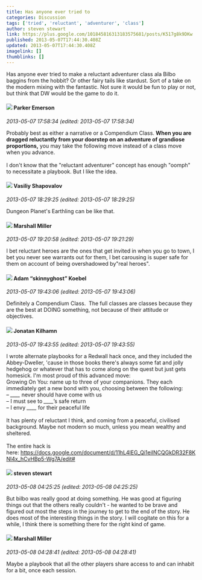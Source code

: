 ```yaml
---
title: Has anyone ever tried to
categories: Discussion
tags: ['tried', 'reluctant', 'adventurer', 'class']
author: steven stewart
link: https://plus.google.com/101845816313183575681/posts/K517g8k9DKw
published: 2013-05-07T17:44:30.408Z
updated: 2013-05-07T17:44:30.408Z
imagelink: []
thumblinks: []
---
```


Has anyone ever tried to make a reluctant adventurer class ala Bilbo baggins from the hobbit? Or other fairy tails like stardust. Sort of a take on the modern mixing with the fantastic. Not sure it would be fun to play or not, but think that DW would be the game to do it. 
<div id='comment z125jxr4yziug50vg23zipnpjxnfz5iu2'>
  <h4><img src='{{site.baseurl}}//images/avatars/117869609164816132752_photo.jpg'> Parker Emerson</h4>
      <p><cite>2013-05-07 17:58:34 (edited: 2013-05-07 17:58:34)</cite></p>
        <p>Probably best as either a narrative or a Compendium Class. <b>When you are dragged reluctantly from your doorstep on an adventure of grandiose proportions,</b> you may take the following move instead of a class move when you advance.<br /><br />I don&#39;t know that the &quot;reluctant adventurer&quot; concept has enough &quot;oomph&quot; to necessitate a playbook. But I like the idea.</p>
</div>
        

<div id='comment z125jxr4yziug50vg23zipnpjxnfz5iu2'>
  <h4><img src='{{site.baseurl}}//images/avatars/105808699738403752805_photo.jpg'> Vasiliy Shapovalov</h4>
      <p><cite>2013-05-07 18:29:25 (edited: 2013-05-07 18:29:25)</cite></p>
        <p>Dungeon Planet&#39;s Earthling can be like that.</p>
</div>
        

<div id='comment z125jxr4yziug50vg23zipnpjxnfz5iu2'>
  <h4><img src='{{site.baseurl}}//images/avatars/113927217394445366066_photo.jpg'> Marshall Miller</h4>
      <p><cite>2013-05-07 19:20:58 (edited: 2013-05-07 19:21:29)</cite></p>
        <p>I bet reluctant heroes are the ones that get invited in when you go to town, I bet you never see warrants out for them, I bet carousing is super safe for them on account of being overshadowed by&quot;real heroes&quot;.</p>
</div>
        

<div id='comment z125jxr4yziug50vg23zipnpjxnfz5iu2'>
  <h4><img src='{{site.baseurl}}//images/avatars/112484087750169360510_photo.jpg'> Adam “skinnyghost” Koebel</h4>
      <p><cite>2013-05-07 19:43:06 (edited: 2013-05-07 19:43:06)</cite></p>
        <p>Definitely a Compendium Class.  The full classes are classes because they are the best at DOING something, not because of their attitude or objectives.  </p>
</div>
        

<div id='comment z125jxr4yziug50vg23zipnpjxnfz5iu2'>
  <h4><img src='{{site.baseurl}}//images/avatars/107294197745917773734_photo.jpg'> Jonatan Kilhamn</h4>
      <p><cite>2013-05-07 19:43:55 (edited: 2013-05-07 19:43:55)</cite></p>
        <p>I wrote alternate playbooks for a Redwall hack once, and they included the Abbey-Dweller, &#39;cause in those books there&#39;s always some fat and jolly hedgehog or whatever that has to come along on the quest but just gets homesick. I&#39;m most proud of this advanced move:<br />Growing On You: name up to three of your companions. They each immediately get a new bond with you, choosing between the following:<br />– <i>____</i> never should have come with us<br />– I must see to <i>____</i>’s safe return<br />– I envy <i>____</i> for their peaceful life<br /><br />It has plenty of reluctant I think, and coming from a peaceful, civilised background. Maybe not modern so much, unless you mean wealthy and sheltered.<br /><br />The entire hack is here: <a href="https://docs.google.com/document/d/11hL4lEG_Qi1eiINCQGkDR32F8KNl4x_hCvHBp5-Wg7A/edit#" class="ot-anchor">https://docs.google.com/document/d/11hL4lEG_Qi1eiINCQGkDR32F8KNl4x_hCvHBp5-Wg7A/edit#</a></p>
</div>
        

<div id='comment z125jxr4yziug50vg23zipnpjxnfz5iu2'>
  <h4><img src='{{site.baseurl}}//images/avatars/101845816313183575681_photo.jpg'> steven stewart</h4>
      <p><cite>2013-05-08 04:25:25 (edited: 2013-05-08 04:25:25)</cite></p>
        <p>But bilbo was really good at doing something. He was good at figuring things out that the others really couldn&#39;t - he wanted to be brave and figured out most the steps in the journey to get to the end of the story. He does most of the interesting things in the story. I will cogitate on this for a while, I think there is something there for the right kind of game.</p>
</div>
        

<div id='comment z125jxr4yziug50vg23zipnpjxnfz5iu2'>
  <h4><img src='{{site.baseurl}}//images/avatars/113927217394445366066_photo.jpg'> Marshall Miller</h4>
      <p><cite>2013-05-08 04:28:41 (edited: 2013-05-08 04:28:41)</cite></p>
        <p>Maybe a playbook that all the other players share access to and can inhabit for a bit, once each session.</p>
</div>
        